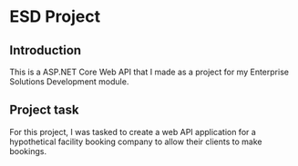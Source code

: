 # ESD Project

## Introduction

This is a ASP.NET Core Web API that I made as a project for my Enterprise Solutions Development module.

## Project task

For this project, I was tasked to create a web API application for a hypothetical facility booking company to allow their clients to make bookings.
